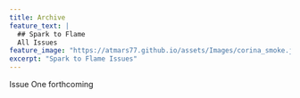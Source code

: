 ```yaml
---
title: Archive
feature_text: |
  ## Spark to Flame
  All Issues
feature_image: "https://atmars77.github.io/assets/Images/corina_smoke.jpg"
excerpt: "Spark to Flame Issues"
---
```

Issue One forthcoming